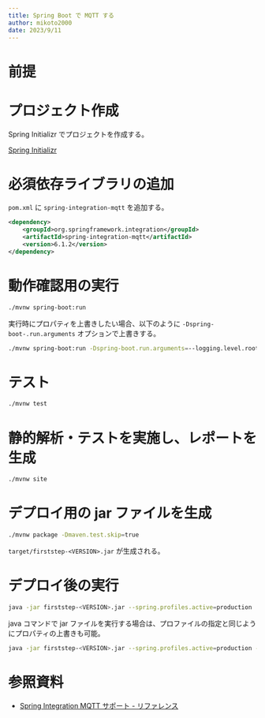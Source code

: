 ```yaml
---
title: Spring Boot で MQTT する
author: mikoto2000
date: 2023/9/11
---
```


# 前提


# プロジェクト作成

Spring Initializr でプロジェクトを作成する。

[Spring Initializr](https://start.spring.io/#!type=maven-project&language=java&platformVersion=3.1.3&packaging=jar&jvmVersion=17&groupId=dev.mikoto2000.study.springboot.integration.mqtt&artifactId=firststep&name=firststep&description=Demo%20project%20for%20Spring%20Boot%20Integration%20MQTT&packageName=dev.mikoto2000.study.springboot.integration.mqtt.firststep&dependencies=integration,lombok)


# 必須依存ライブラリの追加

`pom.xml` に `spring-integration-mqtt` を追加する。

```xml
<dependency>
    <groupId>org.springframework.integration</groupId>
    <artifactId>spring-integration-mqtt</artifactId>
    <version>6.1.2</version>
</dependency>
```

# 動作確認用の実行

```sh
./mvnw spring-boot:run
```

実行時にプロパティを上書きしたい場合、以下のように `-Dspring-boot-.run.arguments` オプションで上書きする。

```sh
./mvnw spring-boot:run -Dspring-boot.run.arguments=--logging.level.root=TRACE
```

# テスト

```sh
./mvnw test
```

# 静的解析・テストを実施し、レポートを生成

```sh
./mvnw site
```

# デプロイ用の jar ファイルを生成

```sh
./mvnw package -Dmaven.test.skip=true
```

`target/firststep-<VERSION>.jar` が生成される。

# デプロイ後の実行

```sh
java -jar firststep-<VERSION>.jar --spring.profiles.active=production
```

java コマンドで jar ファイルを実行する場合は、プロファイルの指定と同じようにプロパティの上書きも可能。

```sh
java -jar firststep-<VERSION>.jar --spring.profiles.active=production --logging.level.root=TRACE
```

# 参照資料

- [Spring Integration MQTT サポート - リファレンス](https://spring.pleiades.io/spring-integration/docs/current/reference/html/mqtt.html)

